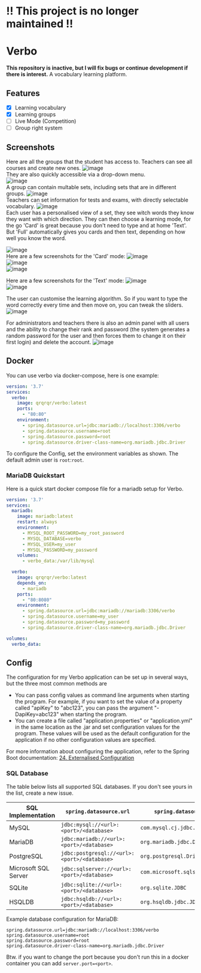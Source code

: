 # !! This project is no longer maintained !!

# Verbo
**This repository is inactive, but I will fix bugs or continue development if there is interest.**
A vocabulary learning platform.

## Features
- [x] Learning vocabulary 
- [x] Learning groups
- [ ] Live Mode (Competition)
- [ ] Group right system

## Screenshots
Here are all the groups that the student has access to. Teachers can see all courses and create new ones.
![image](https://github.com/QuantumRange/Verbo/assets/49843948/55f676f5-f3d1-4c07-98d5-f9c004231504) <br>
They are also quickly accessible via a drop-down menu. <br>
![image](https://github.com/QuantumRange/Verbo/assets/49843948/3d035a38-79ec-43b6-a326-00e8740388ad) <br>
A group can contain multable sets, including sets that are in different groups. 
![image](https://github.com/QuantumRange/Verbo/assets/49843948/7520d4ee-f0af-4c88-b7c4-d943d594ebf4) <br>
Teachers can set information for tests and exams, with directly selectable vocabulary.
![image](https://github.com/QuantumRange/Verbo/assets/49843948/4d2ec9e7-1740-4748-985c-ef5008722ca3) <br>
Each user has a personalised view of a set, they see witch words they know they want with which direction.
They can then choose a learning mode, for the go 'Card' is great because you don't need to type and at home 'Text'. But 'Full' automatically gives you cards and then text, depending on how well you know the word.

![image](https://github.com/QuantumRange/Verbo/assets/49843948/45c45372-78c5-43e3-88dd-2c1c84702c82) <br>
Here are a few screenshots for the 'Card' mode:
![image](https://github.com/QuantumRange/Verbo/assets/49843948/d77bc4f6-4d45-4231-9d43-7223cef7d6c4) <br>
![image](https://github.com/QuantumRange/Verbo/assets/49843948/4e1392a8-458c-476a-bf1f-43ea1979a8fe) <br>
![image](https://github.com/QuantumRange/Verbo/assets/49843948/93b65084-475f-4a92-87d5-0aabfe4369bc) <br>

Here are a few screenshots for the 'Text' mode:
![image](https://github.com/QuantumRange/Verbo/assets/49843948/47ff424e-9c55-468d-8205-321beafa152f) <br>
![image](https://github.com/QuantumRange/Verbo/assets/49843948/a5a5ae8f-5e62-4938-9723-573f16b8a110) <br>

The user can customise the learning algorithm.
So if you want to type the word correctly every time and then move on, you can tweak the sliders.
![image](https://github.com/QuantumRange/Verbo/assets/49843948/6edb8541-b098-48a1-8000-6e8b896aef9f) <br>

For administrators and teachers there is also an admin panel with all users and the ability to change their rank and password (the system generates a random password for the user and then forces them to change it on their first login) and delete the account.
![image](https://github.com/QuantumRange/Verbo/assets/49843948/551507e4-362c-4f3e-8f42-3c8f7906df7f) <br>

## Docker
You can use verbo via docker-compose, here is one example:

```yaml
version: '3.7'
services:
  verbo:
    image: qrqrqr/verbo:latest
    ports:
      - "80:80"
    environment:
      - spring.datasource.url=jdbc:mariadb://localhost:3306/verbo
      - spring.datasource.username=root
      - spring.datasource.password=root
      - spring.datasource.driver-class-name=org.mariadb.jdbc.Driver
```

To configure the Config, set the environment variables as shown.
The default admin user is `root`:`root`.

### MariaDB Quickstart
Here is a quick start docker compose file for a mariadb setup for Verbo.

```yaml
version: '3.7'
services:
  mariadb:
    image: mariadb:latest
    restart: always
    environment:
      - MYSQL_ROOT_PASSWORD=my_root_password
      - MYSQL_DATABASE=verbo
      - MYSQL_USER=my_user
      - MYSQL_PASSWORD=my_password
    volumes:
      - verbo_data:/var/lib/mysql

  verbo:
    image: qrqrqr/verbo:latest
    depends_on:
      - mariadb
    ports:
      - "80:8080"
    environment:
      - spring.datasource.url=jdbc:mariadb://mariadb:3306/verbo
      - spring.datasource.username=my_user
      - spring.datasource.password=my_password
      - spring.datasource.driver-class-name=org.mariadb.jdbc.Driver

volumes:
  verbo_data:
```

## Config
The configuration for my Verbo application can be set up in several ways, but the three most common methods are

- You can pass config values as command line arguments when starting the program. For example, if you want to set the
  value of a property called "apiKey" to "abc123", you can pass the argument "-DapiKey=abc123" when starting the
  program.
- You can create a file called "application.properties" or "application.yml" in the same location as the .jar and set
  configuration values for the program. These values will be used as the default configuration for the application if no
  other configuration values are specified.

For more information about configuring the application, refer to the Spring Boot
documentation: [24. Externalised Configuration](https://docs.spring.io/spring-boot/docs/2.1.9.RELEASE/reference/html/boot-features-external-config.html)

### SQL Database
The table below lists all supported SQL databases. If you don't see yours in the list, create a new issue.

| SQL Implementation   | `spring.datasource.url`                     | `spring.datasource.driver-class-name`          |
|----------------------|---------------------------------------------|------------------------------------------------|
| MySQL                | `jdbc:mysql://<url>:<port>/<database>`      | `com.mysql.cj.jdbc.Driver`                     |
| MariaDB              | `jdbc:mariadb://<url>:<port>/<database>`    | `org.mariadb.jdbc.Driver`                      |
| PostgreSQL           | `jdbc:postgresql://<url>:<port>/<database>` | `org.postgresql.Driver`                        |
| Microsoft SQL Server | `jdbc:sqlserver://<url>:<port>/<database>`  | `com.microsoft.sqlserver.jdbc.SQLServerDriver` |
| SQLite               | `jdbc:sqlite://<url>:<port>/<database>`     | `org.sqlite.JDBC`                              |
| HSQLDB               | `jdbc:hsqldb://<url>:<port>/<database>`     | `org.hsqldb.jdbc.JDBCDriver`                   |

Example database configuration for MariaDB:
```properties
spring.datasource.url=jdbc:mariadb://localhost:3306/verbo
spring.datasource.username=root
spring.datasource.password=root
spring.datasource.driver-class-name=org.mariadb.jdbc.Driver
```

Btw. if you want to change the port because you don't run this in a docker container you can add `server.port=<port>`.
